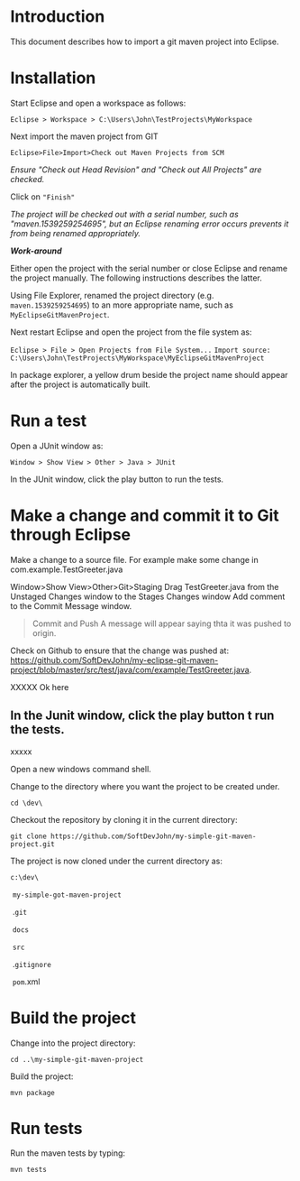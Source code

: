 # Introduction

This document describes how to import a git maven project into Eclipse.



# Installation

Start Eclipse and open a workspace as follows:

`Eclipse > Workspace > C:\Users\John\TestProjects\MyWorkspace`



Next import the maven project from GIT

`Eclipse>File>Import>Check out Maven Projects from SCM`

*Ensure "Check out Head Revision" and "Check out All Projects" are checked.*

Click on `"Finish"`

*The project will be checked out with a serial number, such as "maven.1539259254695", but an Eclipse renaming error occurs prevents it from being renamed appropriately.*

***Work-around***

Either open the project with the serial number or close Eclipse and rename the project manually. The following instructions describes the latter.

Using File Explorer, renamed the project directory (e.g. `maven.1539259254695`) to an more appropriate name, such as `MyEclipseGitMavenProject`.

Next restart Eclipse and open the project from the file system as: 

`Eclipse > File > Open Projects from File System...`
`Import source: C:\Users\John\TestProjects\MyWorkspace\MyEclipseGitMavenProject`



In package explorer, a yellow drum beside the project name should appear after the project is automatically built.



# Run a test

Open a JUnit window as:

`Window > Show View > Other > Java > JUnit`

In the JUnit window, click the play button to run the tests.



# Make a change and commit it to Git through Eclipse

Make a change to a source file. For example make some change in com.example.TestGreeter.java

Window>Show View>Other>Git>Staging
Drag TestGreeter.java from the Unstaged Changes window to the Stages Changes window
Add comment to the Commit Message window.

>Commit and Push
>A message will appear saying thta it was pushed to origin.

Check on Github to ensure that the change was pushed at: https://github.com/SoftDevJohn/my-eclipse-git-maven-project/blob/master/src/test/java/com/example/TestGreeter.java.

XXXXX Ok here

In the Junit window, click the play button t run the tests.
----







xxxxx

Open a new windows command shell.

Change to the directory where you want the project to be created under.

`cd \dev\`



Checkout the repository by cloning it in the current directory:

`git clone https://github.com/SoftDevJohn/my-simple-git-maven-project.git`

The project is now cloned under the current directory as:

`c:\dev\`

​	`my-simple-got-maven-project`

​	.`git`

​	`docs`

​	`src`

​	.`gitignore`

​	`pom`.xml



# Build the project

Change into the project directory:

`cd ..\my-simple-git-maven-project`



Build the project:

`mvn package`



# Run tests

Run the maven tests by typing:

`mvn tests`




